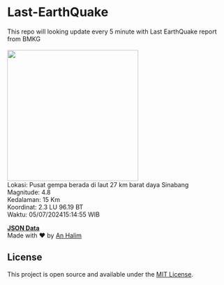 # Last-EarthQuake
This repo will looking update every 5 minute with Last EarthQuake report from BMKG
<br>
<br>
<img src="https://static.bmkg.go.id/20240705151455.mmi.jpg" width="300"/>
<br>
Lokasi: Pusat gempa berada di laut 27 km barat daya Sinabang <br>
Magnitude: 4.8 <br>
Kedalaman: 15 Km <br>
Koordinat: 2.3 LU 96.19 BT <br>
Waktu: 05/07/202415:14:55 WIB <br>

<a href="./data/data.json">**JSON Data**</a>
<br>
Made with ❤️ by <a href="https://github.com/an-halim">An Halim</a>
## License

This project is open source and available under the [MIT License](LICENSE).
